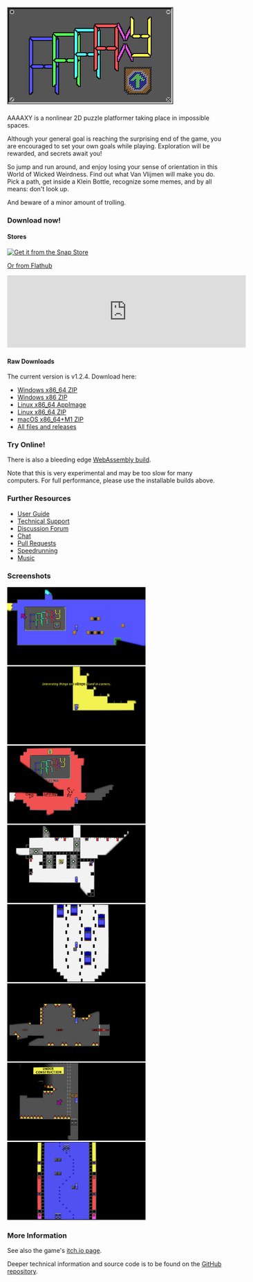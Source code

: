 ## ![AAAAXY](logo.png)

AAAAXY is a nonlinear 2D puzzle platformer taking place in impossible spaces.

Although your general goal is reaching the surprising end of the game,
you are encouraged to set your own goals while playing. Exploration will
be rewarded, and secrets await you\!

So jump and run around, and enjoy losing your sense of orientation in
this World of Wicked Weirdness. Find out what Van Vlijmen will make you
do. Pick a path, get inside a Klein Bottle, recognize some memes, and by
all means: don't look up.

And beware of a minor amount of trolling.

### Download now\!

#### Stores

[![Get it from the Snap
Store](https://snapcraft.io/static/images/badges/en/snap-store-black.svg)](https://snapcraft.io/aaaaxy)

[Or from
Flathub](https://flathub.org/apps/details/io.github.divverent.aaaaxy)

<iframe frameborder="0" src="https://itch.io/embed/1199736?dark=true" width="552" height="167"><a href="https://divverent.itch.io/aaaaxy">AAAAXY by divVerent</a></iframe>

#### Raw Downloads

<!-- BEGIN DOWNLOAD LINKS TEMPLATE
The current version is VERSION. Download here:

  - [Windows x86_64 ZIP](https://github.com/divVerent/aaaaxy/releases/download/VERSION/aaaaxy-windows-amd64-VERSION.zip)
  - [Windows x86 ZIP](https://github.com/divVerent/aaaaxy/releases/download/VERSION/aaaaxy-windows-386-VERSION.zip)
  - [Linux x86_64 AppImage](https://github.com/divVerent/aaaaxy/releases/download/VERSION/AAAAXY-x86_64.AppImage)
  - [Linux x86_64 ZIP](https://github.com/divVerent/aaaaxy/releases/download/VERSION/aaaaxy-linux-amd64-VERSION.zip)
  - [macOS x86_64+M1 ZIP](https://github.com/divVerent/aaaaxy/releases/download/VERSION/aaaaxy-darwin-VERSION.zip)
  - [All files and releases](https://github.com/divVerent/aaaaxy/releases)
END DOWNLOAD LINKS TEMPLATE -->

<!-- BEGIN DOWNLOAD LINKS -->
The current version is v1.2.4. Download here:

  - [Windows x86_64 ZIP](https://github.com/divVerent/aaaaxy/releases/download/v1.2.4/aaaaxy-windows-amd64-v1.2.4.zip)
  - [Windows x86 ZIP](https://github.com/divVerent/aaaaxy/releases/download/v1.2.4/aaaaxy-windows-386-v1.2.4.zip)
  - [Linux x86_64 AppImage](https://github.com/divVerent/aaaaxy/releases/download/v1.2.4/AAAAXY-x86_64.AppImage)
  - [Linux x86_64 ZIP](https://github.com/divVerent/aaaaxy/releases/download/v1.2.4/aaaaxy-linux-amd64-v1.2.4.zip)
  - [macOS x86_64+M1 ZIP](https://github.com/divVerent/aaaaxy/releases/download/v1.2.4/aaaaxy-darwin-v1.2.4.zip)
  - [All files and releases](https://github.com/divVerent/aaaaxy/releases)
<!-- END DOWNLOAD LINKS -->

### Try Online\!

There is also a bleeding edge [WebAssembly
build](https://rm.cloudns.org/aaaaxy/current/aaaaxy.html).

Note that this is very experimental and may be too slow for many
computers. For full performance, please use the installable builds
above.

### Further Resources

* [User Guide](userguide.md)
* [Technical Support](https://github.com/divVerent/aaaaxy/issues)
* [Discussion Forum](https://github.com/divVerent/aaaaxy/discussions)
* [Chat](https://matrix.to/#/#aaaaxy:matrix.org)
* [Pull Requests](https://github.com/divVerent/aaaaxy/pulls)
* [Speedrunning](speedrunning.md)
* [Music](music.md)

### Screenshots

[![shot1](screenshots/shot1.jpg)](https://raw.githubusercontent.com/divVerent/aaaaxy/main/docs/screenshots/shot1.png)
[![shot2](screenshots/shot2.jpg)](https://raw.githubusercontent.com/divVerent/aaaaxy/main/docs/screenshots/shot2.png)
[![shot3](screenshots/shot3.jpg)](https://raw.githubusercontent.com/divVerent/aaaaxy/main/docs/screenshots/shot3.png)
[![shot4](screenshots/shot4.jpg)](https://raw.githubusercontent.com/divVerent/aaaaxy/main/docs/screenshots/shot4.png)
[![shot5](screenshots/shot5.jpg)](https://raw.githubusercontent.com/divVerent/aaaaxy/main/docs/screenshots/shot5.png)
[![shot6](screenshots/shot6.jpg)](https://raw.githubusercontent.com/divVerent/aaaaxy/main/docs/screenshots/shot6.png)
[![shot7](screenshots/shot7.jpg)](https://raw.githubusercontent.com/divVerent/aaaaxy/main/docs/screenshots/shot7.png)
[![shot8](screenshots/shot8.jpg)](https://raw.githubusercontent.com/divVerent/aaaaxy/main/docs/screenshots/shot8.png)

### More Information

See also the game's [itch.io page](https://divVerent.itch.io/aaaaxy).

Deeper technical information and source code is to be found on the
[GitHub repository](https://github.com/divVerent/aaaaxy).
